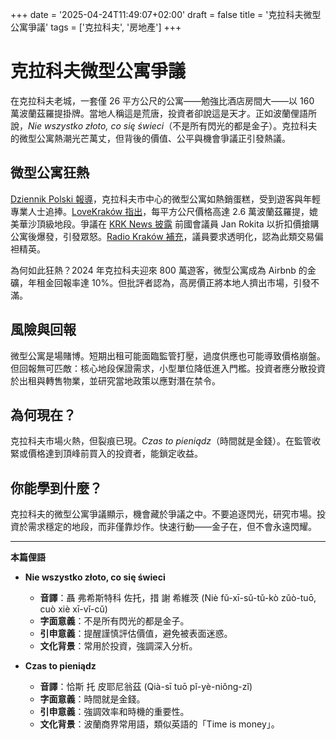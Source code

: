 +++
date = '2025-04-24T11:49:07+02:00'
draft = false
title = '克拉科夫微型公寓爭議'
tags = ['克拉科夫', '房地產']
+++

# 克拉科夫微型公寓爭議

在克拉科夫老城，一套僅 26 平方公尺的公寓——勉強比酒店房間大——以 160 萬波蘭茲羅提掛牌。當地人稱這是荒唐，投資者卻說這是天才。正如波蘭俚語所說，*Nie wszystko złoto, co się świeci*（不是所有閃光的都是金子）。克拉科夫的微型公寓熱潮光芒萬丈，但背後的價值、公平與機會爭議正引發熱議。

## 微型公寓狂熱

[Dziennik Polski 報導](https://dziennikpolski24.pl/mikrokawalerka-w-centrum-krakowa-miasto-oferuje-mieszkanie-w-kamienicy-wielkosci-duzego-pokoju-jaka-cena-wywolawcza/ar/c9p2-27469903)，克拉科夫市中心的微型公寓如熱銷蛋糕，受到遊客與年輕專業人士追捧。[LoveKraków 指出](https://biznes.lovekrakow.pl/aktualnosci/26-tys-zlotych-za-mieszkanie-absurd-krakow_61300.html)，每平方公尺價格高達 2.6 萬波蘭茲羅提，媲美華沙頂級地段。爭議在 [KRK News 披露](https://krknews.pl/byly-posel-jan-rokita-stara-sie-o-lokal-z-bonifikata-160-tys-zl-za-mieszkanie-warte-16-mln/) 前國會議員 Jan Rokita 以折扣價搶購公寓後爆發，引發眾怒。[Radio Kraków 補充](https://www.radiokrakow.pl/aktualnosci/krakow/mieszkanie-w-scislym-centrum-krakowa-za-ulamek-wartosci-radni-nowej-lewicy-mowia-dosc/)，議員要求透明化，認為此類交易偏袒精英。

為何如此狂熱？2024 年克拉科夫迎來 800 萬遊客，微型公寓成為 Airbnb 的金礦，年租金回報率達 10%。但批評者認為，高房價正將本地人擠出市場，引發不滿。

## 風險與回報

微型公寓是場賭博。短期出租可能面臨監管打壓，過度供應也可能導致價格崩盤。但回報無可匹敵：核心地段保證需求，小型單位降低進入門檻。投資者應分散投資於出租與轉售物業，並研究當地政策以應對潛在禁令。

## 為何現在？

克拉科夫市場火熱，但裂痕已現。*Czas to pieniądz*（時間就是金錢）。在監管收緊或價格達到頂峰前買入的投資者，能鎖定收益。

## 你能學到什麼？

克拉科夫的微型公寓爭議顯示，機會藏於爭議之中。不要追逐閃光，研究市場。投資於需求穩定的地段，而非僅靠炒作。快速行動——金子在，但不會永遠閃耀。

---

**本篇俚語**  
- **Nie wszystko złoto, co się świeci**  
  - **音譯**：聶 弗希斯特科 佐托，措 謝 希維茨 (Niè fǔ-xī-sǔ-tǔ-kò zǔò-tuō, cuò xiè xī-vǐ-cǔ)  
  - **字面意義**：不是所有閃光的都是金子。  
  - **引申意義**：提醒謹慎評估價值，避免被表面迷惑。  
  - **文化背景**：常用於投資，強調深入分析。  

- **Czas to pieniądz**  
  - **音譯**：恰斯 托 皮耶尼翁茲 (Qià-sī tuō pǐ-yè-niǒng-zǐ)  
  - **字面意義**：時間就是金錢。  
  - **引申意義**：強調效率和時機的重要性。  
  - **文化背景**：波蘭商界常用語，類似英語的「Time is money」。